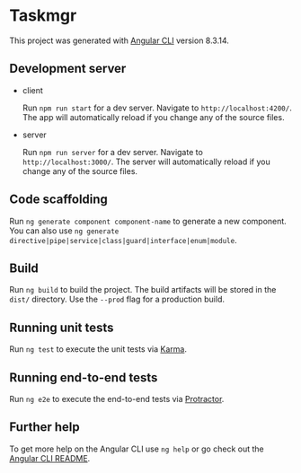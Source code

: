 # Taskmgr

This project was generated with [Angular CLI](https://github.com/angular/angular-cli) version 8.3.14.

## Development server

- client

    Run `npm run start` for a dev server. Navigate to `http://localhost:4200/`. The app will automatically reload if you change any of the source files.

- server

    Run `npm run server` for a dev server. Navigate to `http://localhost:3000/`. The server will automatically reload if you change any of the source files.

## Code scaffolding

Run `ng generate component component-name` to generate a new component. You can also use `ng generate directive|pipe|service|class|guard|interface|enum|module`.

## Build

Run `ng build` to build the project. The build artifacts will be stored in the `dist/` directory. Use the `--prod` flag for a production build.

## Running unit tests

Run `ng test` to execute the unit tests via [Karma](https://karma-runner.github.io).

## Running end-to-end tests

Run `ng e2e` to execute the end-to-end tests via [Protractor](http://www.protractortest.org/).

## Further help

To get more help on the Angular CLI use `ng help` or go check out the [Angular CLI README](https://github.com/angular/angular-cli/blob/master/README.md).
